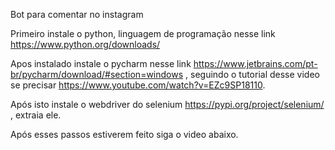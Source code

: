 Bot para comentar no instagram

Primeiro instale o python, linguagem de programação nesse link https://www.python.org/downloads/ 

Apos instalado instale o pycharm nesse link https://www.jetbrains.com/pt-br/pycharm/download/#section=windows , seguindo o tutorial desse video se precisar https://www.youtube.com/watch?v=EZc9SP18110.

Após isto instale o webdriver do selenium https://pypi.org/project/selenium/ , extraia ele.

Após esses passos estiverem feito siga o video abaixo.
